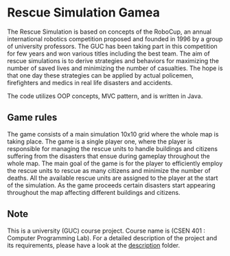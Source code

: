 # Rescue Simulation Gamea
The Rescue Simulation is based on concepts of the RoboCup, an annual international robotics competition proposed and founded in 1996 by a group of university professors. The GUC has been taking part in this competition for few years and won various titles including the best team. The aim of rescue simulations is to derive strategies and behaviors for maximizing the number of saved lives and minimizing the number of casualties. The hope is that one day these strategies can be applied by actual policemen, firefighters and medics in real life disasters and accidents.

The code utilizes OOP concepts, MVC pattern, and is written in Java.
## Game rules
The game consists of a main simulation 10x10 grid where the whole map is taking place. The game is a single player one, where the player is responsible for managing the rescue units to handle buildings and citizens suffering from the disasters that ensue during gameplay throughout the whole map. The main goal of the game is for the player to efficiently employ the rescue units to rescue as many citizens and minimize the number of deaths. All the available rescue units are assigned to the player at the start of the simulation. As the game proceeds certain disasters start appearing throughout the map affecting different buildings and citizens.
## Note
This is a university (GUC) course project. Course name is (CSEN 401 : Computer Programming Lab). For a detailed description of the project and its requirements, please have a look at the [description](description) folder.
